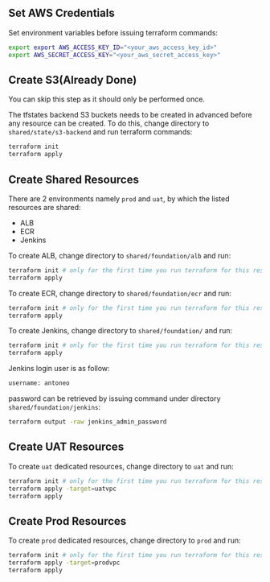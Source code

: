 ## Set AWS Credentials
Set environment variables before issuing terraform commands:
```bash
export export AWS_ACCESS_KEY_ID="<your_aws_access_key_id>"
export AWS_SECRET_ACCESS_KEY="<your_aws_secret_access_key>"
```

## Create S3(Already Done)
You can skip this step as it should only be performed once.

The tfstates backend S3 buckets needs to be created in advanced before any resource can be created. To do this, change directory to `shared/state/s3-backend` and run terraform commands:
```bash
terraform init
terraform apply
```

## Create Shared Resources
There are 2 environments namely `prod` and `uat`, by which the listed resources are shared:
- ALB
- ECR
- Jenkins

To create ALB, change directory to `shared/foundation/alb` and run:
```bash
terraform init # only for the first time you run terraform for this resource
terraform apply
```

To create ECR, change directory to `shared/foundation/ecr` and run:
```bash
terraform init # only for the first time you run terraform for this resource
terraform apply
```

To create Jenkins, change directory to `shared/foundation/` and run:
```bash
terraform init # only for the first time you run terraform for this resource
terraform apply
```
Jenkins login user is as follow:
```bash
username: antoneo
```
password can be retrieved by issuing command under directory `shared/foundation/jenkins`:
```bash
terraform output -raw jenkins_admin_password
```

## Create UAT Resources
To create `uat` dedicated resources, change directory to `uat` and run:
```bash
terraform init # only for the first time you run terraform for this resource
terraform apply -target=uatvpc
terraform apply
```

## Create Prod Resources
To create `prod` dedicated resources, change directory to `prod` and run:
```bash
terraform init # only for the first time you run terraform for this resource
terraform apply -target=prodvpc
terraform apply
```